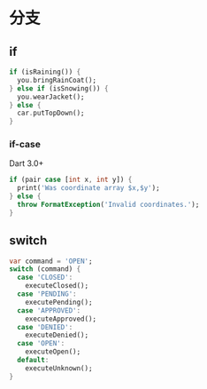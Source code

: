 # 分支



## if

```dart
if (isRaining()) {
  you.bringRainCoat();
} else if (isSnowing()) {
  you.wearJacket();
} else {
  car.putTopDown();
}
```



### if-case

<note> Dart 3.0+</note>

```dart
if (pair case [int x, int y]) {
  print('Was coordinate array $x,$y');
} else {
  throw FormatException('Invalid coordinates.');
}
```



## switch 

```dart
var command = 'OPEN';
switch (command) {
  case 'CLOSED':
    executeClosed();
  case 'PENDING':
    executePending();
  case 'APPROVED':
    executeApproved();
  case 'DENIED':
    executeDenied();
  case 'OPEN':
    executeOpen();
  default:
    executeUnknown();
}
```


